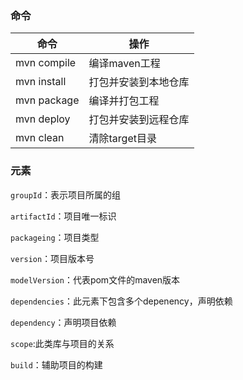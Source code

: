 

### 命令

|命令|操作|
|--|--|
| mvn compile | 编译maven工程 |
| mvn install | 打包并安装到本地仓库 |
| mvn package | 编译并打包工程 |
| mvn deploy | 打包并安装到远程仓库 |
| mvn clean | 清除target目录 |

### 元素

`groupId`：表示项目所属的组

`artifactId`：项目唯一标识

`packageing`：项目类型

`version`：项目版本号

`modelVersion`：代表pom文件的maven版本

`dependencies`：此元素下包含多个depenency，声明依赖

`dependency`：声明项目依赖

`scope`:此类库与项目的关系

`build`：辅助项目的构建